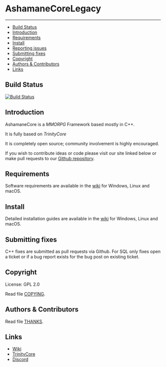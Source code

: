 # AshamaneCoreLegacy

--------------


* [Build Status](#build-status)
* [Introduction](#introduction)
* [Requirements](#requirements)
* [Install](#install)
* [Reporting issues](#reporting-issues)
* [Submitting fixes](#submitting-fixes)
* [Copyright](#copyright)
* [Authors &amp; Contributors](#authors--contributors)
* [Links](#links)



## Build Status

[![Build Status](https://travis-ci.com/ReyDonovan/AshamaneCore.svg?branch=master)](https://travis-ci.com/ReyDonovan/AshamaneCore)

## Introduction

AshamaneCore is a *MMORPG* Framework based mostly in C++.

It is fully based on *TrinityCore*

It is completely open source; community involvement is highly encouraged.

If you wish to contribute ideas or code please visit our site linked below or
make pull requests to our [Github repository](https://github.com/ReyDonovan/AshamaneCoreLegacy/pulls).

## Requirements

Software requirements are available in the [wiki](https://www.trinitycore.info/display/tc/Requirements) for
Windows, Linux and macOS.

## Install

Detailed installation guides are available in the [wiki](https://www.trinitycore.info/display/tc/Installation+Guide) for
Windows, Linux and macOS.

## Submitting fixes

C++ fixes are submitted as pull requests via Github.
For SQL only fixes open a ticket or if a bug report exists for the bug post on existing ticket.

## Copyright

License: GPL 2.0

Read file [COPYING](COPYING).

## Authors &amp; Contributors

Read file [THANKS](THANKS).

## Links

* [Wiki](https://www.trinitycore.info)
* [TrinityCore](https://www.trinitycore.org/)
* [Discord](https://discord.trinitycore.org/)
